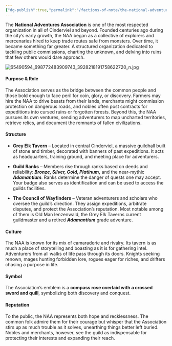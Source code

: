 ```yaml
---
{"dg-publish":true,"permalink":"/factions-of-note/the-national-adventurers-association-n-a-a/"}
---
```


The **National Adventures Association** is one of the most respected organization in all of Cinderviel and beyond. Founded centuries ago during the city’s early growth, the NAA began as a collective of explorers and mercenaries hired to keep trade routes safe from monsters. Over time, it became something far greater. A structured organization dedicated to tackling public commissions, charting the unknown, and delving into ruins that few others would dare approach.

![65490594_698772483909743_3928218191758622720_n.jpg](/img/user/Art/65490594_698772483909743_3928218191758622720_n.jpg)
#### **Purpose & Role**
The Association serves as the bridge between the common people and those bold enough to face peril for coin, glory, or discovery. Farmers may hire the NAA to drive beasts from their lands, merchants might commission protection on dangerous roads, and nobles often post contracts for expeditions into cursed ruins or forgotten forests. Beyond this, the NAA pursues its own ventures, sending adventurers to map uncharted territories, retrieve relics, and document the remnants of fallen civilizations.
#### **Structure**
- **Grey Elk Tavern** – Located in central Cinderviel, a massive guildhall built of stone and timber, decorated with banners of past expeditions. It acts as headquarters, training ground, and meeting place for adventurers.

- **Guild Ranks** – Members rise through ranks based on deeds and reliability: _**Bronze, Silver, Gold, Platinum,**_ and the near-mythic _**Adamantium**_. Ranks determine the danger of quests one may accept. Your badge also serves as identification and can be used to access the guilds facilities.

- **The Council of Wayfinders** – Veteran adventurers and scholars who oversee the guild’s direction. They assign expeditions, arbitrate disputes, and protect the Association’s reputation. Most notable among of them is Old Man Ienzenwald, the Grey Elk Taverns current guildmaster and a retired _**Adamantium**_ grade adventure.
#### **Culture**
The NAA is known for its mix of camaraderie and rivalry. Its tavern is as much a place of storytelling and boasting as it is for gathering intel. Adventurers from all walks of life pass through its doors. Knights seeking renown, mages hunting forbidden lore, rogues eager for riches, and drifters chasing a purpose in life.
#### **Symbol**
The Association’s emblem is a **compass rose overlaid with a crossed sword and quill**, symbolizing both discovery and conquest.
#### **Reputation**
To the public, the NAA represents both hope and recklessness. The common folk admire them for their courage but whisper that the Association stirs up as much trouble as it solves, unearthing things better left buried. Nobles and merchants, however, see the guild as indispensable for protecting their interests and expanding their reach.